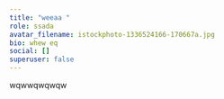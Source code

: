 ```yaml
---
title: "weeaa "
role: ssada
avatar_filename: istockphoto-1336524166-170667a.jpg
bio: whew eq
social: []
superuser: false
---
```

wqwwqwqwqw
